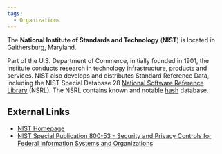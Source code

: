 ```yaml
---
tags:
  - Organizations
---
```

The **National Institute of Standards and Technology** (**NIST**) is located in
Gaithersburg, Maryland.

Part of the U.S. Department of Commerce, initially founded in 1901, the
institute conducts research in technology infrastructure, products and
services. NIST also develops and distributes Standard Reference Data, including
the NIST Special Database 28 [National Software Reference Library](national_software_reference_library.md)
(NSRL). The NSRL contains known and notable [hash](hash.md) database.

## External Links

* [NIST Homepage](http://www.nist.gov)
* [NIST Special Publication 800-53 - Security and Privacy Controls for Federal Information Systems and Organizations](http://nvlpubs.nist.gov/nistpubs/SpecialPublications/NIST.SP.800-53r4.pdf)
